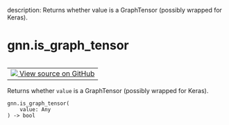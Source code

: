 description: Returns whether value is a GraphTensor (possibly wrapped for Keras).

<div itemscope itemtype="http://developers.google.com/ReferenceObject">
<meta itemprop="name" content="gnn.is_graph_tensor" />
<meta itemprop="path" content="Stable" />
</div>

# gnn.is_graph_tensor

<!-- Insert buttons and diff -->

<table class="tfo-notebook-buttons tfo-api nocontent" align="left">
<td>
  <a target="_blank" href="https://github.com/tensorflow/gnn/tree/master/tensorflow_gnn/graph/graph_tensor_ops.py#L684-L686">
    <img src="https://www.tensorflow.org/images/GitHub-Mark-32px.png" />
    View source on GitHub
  </a>
</td>
</table>

Returns whether `value` is a GraphTensor (possibly wrapped for Keras).

<pre class="devsite-click-to-copy prettyprint lang-py tfo-signature-link">
<code>gnn.is_graph_tensor(
    value: Any
) -> bool
</code></pre>



<!-- Placeholder for "Used in" -->

